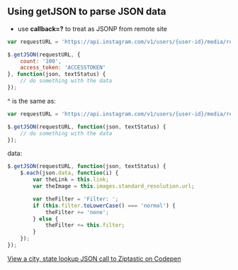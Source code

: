 ## Using getJSON to parse JSON data

* use __callback=?__ to treat as JSONP from remote site

```javascript
var requestURL = 'https://api.instagram.com/v1/users/{user-id}/media/recent?callback=?';

$.getJSON(requestURL, {
    count: '100',
    access_token: 'ACCESSTOKEN'
}, function(json, textStatus) {
    // do something with the data
});
```

^ is the same as:
```javascript
var requestURL = 'https://api.instagram.com/v1/users/{user-id}/media/recent?count=100&access_token=ACCESSTOKEN&callback=?';

$.getJSON(requestURL, function(json, textStatus) {
    // do something with the data
});
```

data:
```javascript
$.getJSON(requestURL, function(json, textStatus) {
    $.each(json.data, function(i) {
        var theLink = this.link;
        var theImage = this.images.standard_resolution.url;

        var theFilter = 'Filter: ';
        if (this.filter.toLowerCase() === 'normal') {
            theFilter += 'none';
        } else {
            theFilter += this.filter;
        }
    });
});
```


[View a city, state lookup JSON call to Ziptastic on Codepen](http://codepen.io/kwibbs33/pen/vKwvyJ?editors=1011)


